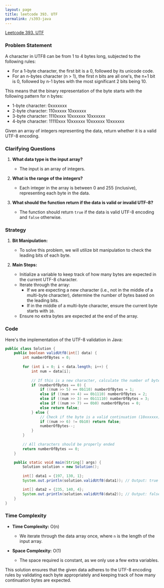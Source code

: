 ```yaml
---
layout: page
title: leetcode 393. UTF
permalink: /s393-java
---
```

[Leetcode 393. UTF](https://algoadvance.github.io/algoadvance/l393)
### Problem Statement

A character in UTF8 can be from 1 to 4 bytes long, subjected to the following rules:

- For a 1-byte character, the first bit is a 0, followed by its unicode code.
- For an n-bytes character (n > 1), the first n bits are all one's, the n+1 bit is 0, followed by n-1 bytes with the most significant 2 bits being 10.

This means that the binary representation of the byte starts with the following pattern for n bytes:
- 1-byte character: 0xxxxxxx
- 2-byte character: 110xxxxx 10xxxxxx
- 3-byte character: 1110xxxx 10xxxxxx 10xxxxxx
- 4-byte character: 11110xxx 10xxxxxx 10xxxxxx 10xxxxxx

Given an array of integers representing the data, return whether it is a valid UTF-8 encoding.

### Clarifying Questions

1. **What data type is the input array?**
   - The input is an array of integers.
   
2. **What is the range of the integers?**
   - Each integer in the array is between 0 and 255 (inclusive), representing each byte in the data.

3. **What should the function return if the data is valid or invalid UTF-8?**
   - The function should return `true` if the data is valid UTF-8 encoding and `false` otherwise.

### Strategy

1. **Bit Manipulation:**
   - To solve this problem, we will utilize bit manipulation to check the leading bits of each byte.
   
2. **Main Steps:**
   - Initialize a variable to keep track of how many bytes are expected in the current UTF-8 character.
   - Iterate through the array:
     - If we are expecting a new character (i.e., not in the middle of a multi-byte character), determine the number of bytes based on the leading bits.
     - If in the middle of a multi-byte character, ensure the current byte starts with `10`.
   - Ensure no extra bytes are expected at the end of the array.

### Code

Here's the implementation of the UTF-8 validation in Java:

```java
public class Solution {
    public boolean validUtf8(int[] data) {
        int numberOfBytes = 0;
        
        for (int i = 0; i < data.length; i++) {
            int num = data[i];
            
            // If this is a new character, calculate the number of bytes
            if (numberOfBytes == 0) {
                if ((num >> 5) == 0b110) numberOfBytes = 1;
                else if ((num >> 4) == 0b1110) numberOfBytes = 2;
                else if ((num >> 3) == 0b11110) numberOfBytes = 3;
                else if ((num >> 7) == 0b0) numberOfBytes = 0;
                else return false;
            } else {
                // Check if the byte is a valid continuation (10xxxxxx)
                if ((num >> 6) != 0b10) return false;
                numberOfBytes--;
            }
        }
        
        // All characters should be properly ended
        return numberOfBytes == 0;
    }

    public static void main(String[] args) {
        Solution solution = new Solution();
        
        int[] data1 = {197, 130, 1};
        System.out.println(solution.validUtf8(data1)); // Output: true

        int[] data2 = {235, 140, 4};
        System.out.println(solution.validUtf8(data2)); // Output: false
    }
}
```

### Time Complexity

- **Time Complexity:** O(n)
  - We iterate through the data array once, where `n` is the length of the input array.
  
- **Space Complexity:** O(1)
  - The space required is constant, as we only use a few extra variables.

This solution ensures that the given data adheres to the UTF-8 encoding rules by validating each byte appropriately and keeping track of how many continuation bytes are expected.